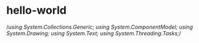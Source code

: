 # hello-world

/*using System.Collections.Generic;
using System.ComponentModel;
using System.Drawing;
using System.Text;
using System.Threading.Tasks;*/
